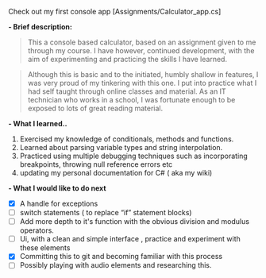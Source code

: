 Check out my first console app [Assignments/Calculator_app.cs]


**-  Brief description:**
> This a console based calculator, based on an assignment given to me through my course. I have however, continued development,
 with the aim of experimenting and practicing the skills I have learned.

 
> Although this is basic and to the initiated, humbly shallow in features, I was very proud of my tinkering with this one.
I put into practice what I had self taught through online classes and material. As an IT technician who works in a school,
I was fortunate enough to be exposed to lots of great reading material.


**- What I learned..**
1. Exercised my knowledge of conditionals, methods and functions.
2. Learned about parsing variable types and string interpolation.
3. Practiced using multiple debugging techniques such as incorporating breakpoints, throwing null reference errors etc
4. updating my personal documentation for C# ( aka my wiki)
   

**- What I would like to do next**
* [x] A handle for exceptions 
* [ ] switch statements ( to replace “if” statement blocks) 
* [ ] Add more depth to it's function with the obvious division and modulus operators.
* [ ] Ui, with a clean and simple interface , practice and experiment with these elements
* [x] Committing this to git and becoming familiar with this process
* [ ] Possibly playing with audio elements and researching this.
